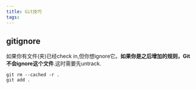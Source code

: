 ```yaml
---
title: Git技巧
tags:
---
```

## gitignore
如果你有文件(夹)已经check in,但你想ignore它。**如果你是之后增加的规则，Git不会ignore这个文件**.这时需要先untrack.
```
git rm --cached -r .
git add .
```